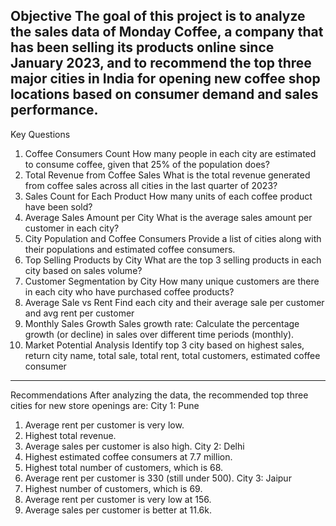 Objective
The goal of this project is to analyze the sales data of Monday Coffee, a company that has been selling its products online since January 2023, and to recommend the top three major cities in India for opening new coffee shop locations based on consumer demand and sales performance.
------------------------------------------------------------------------------------------------------------------------
Key Questions
1.	Coffee Consumers Count
How many people in each city are estimated to consume coffee, given that 25% of the population does?
2.	Total Revenue from Coffee Sales
What is the total revenue generated from coffee sales across all cities in the last quarter of 2023?
3.	Sales Count for Each Product
How many units of each coffee product have been sold?
4.	Average Sales Amount per City
What is the average sales amount per customer in each city?
5.	City Population and Coffee Consumers
Provide a list of cities along with their populations and estimated coffee consumers.
6.	Top Selling Products by City
What are the top 3 selling products in each city based on sales volume?
7.	Customer Segmentation by City
How many unique customers are there in each city who have purchased coffee products?
8.	Average Sale vs Rent
Find each city and their average sale per customer and avg rent per customer
9.	Monthly Sales Growth
Sales growth rate: Calculate the percentage growth (or decline) in sales over different time periods (monthly).
10.	Market Potential Analysis
Identify top 3 city based on highest sales, return city name, total sale, total rent, total customers, estimated coffee consumer
------------------------------------------------------------------------------------------------------------------------




Recommendations
After analyzing the data, the recommended top three cities for new store openings are:
City 1: Pune
1.	Average rent per customer is very low.
2.	Highest total revenue.
3.	Average sales per customer is also high.
City 2: Delhi
1.	Highest estimated coffee consumers at 7.7 million.
2.	Highest total number of customers, which is 68.
3.	Average rent per customer is 330 (still under 500).
City 3: Jaipur
1.	Highest number of customers, which is 69.
2.	Average rent per customer is very low at 156.
3.	Average sales per customer is better at 11.6k.

